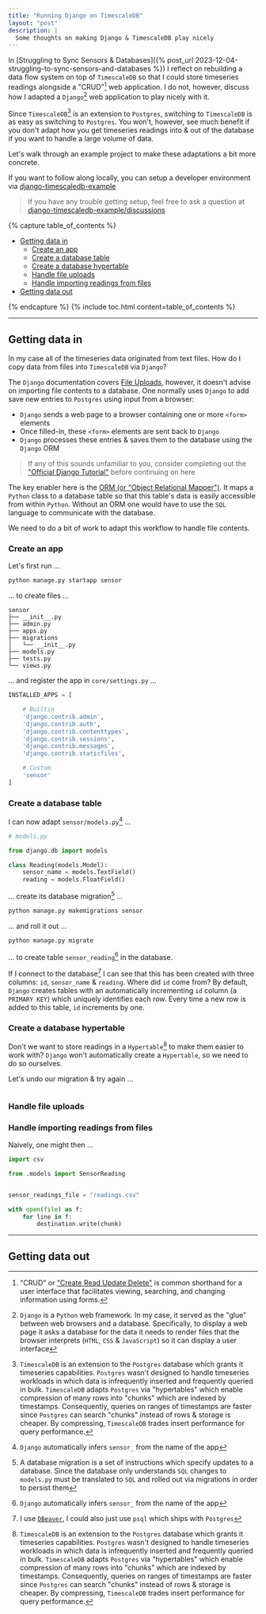 ```yaml
---
title: "Running Django on TimescaleDB"
layout: "post"
description: |
  Some thoughts on making Django & TimescaleDB play nicely
---
```


In [Struggling to Sync Sensors & Databases]({% post_url 2023-12-04-struggling-to-sync-sensors-and-databases %}) I reflect on rebuilding a data flow system on top of `TimescaleDB` so that I could store timeseries readings alongside a "CRUD"[^CRUD] web application.  I do not, however, discuss how I adapted a `Django`[^DJANGO] web application to play nicely with it.

[^DJANGO]: `Django` is a `Python` web framework.  In my case, it served as the "glue" between web browsers and a database.  Specifically, to display a web page it asks a database for the data it needs to render files that the browser interprets (`HTML`, `CSS` & `JavaScript`) so it can display a user interface

[^CRUD]: "CRUD" or ["Create Read Update Delete"](https://en.wikipedia.org/wiki/Create,_read,_update_and_delete) is common shorthand for a user interface that facilitates viewing, searching, and changing information using forms.

Since `TimescaleDB`[^TIMESCALEDB] is an extension to `Postgres`,  switching to `TimescaleDB` is as easy as switching to `Postgres`.  You won't, however, see much benefit if you don't adapt how you get timeseries readings into & out of the database if you want to handle a large volume of data.

[^TIMESCALEDB]: `TimescaleDB` is an extension to the `Postgres` database which grants it timeseries capabilities.  `Postgres` wasn't designed to handle timeseries workloads in which data is infrequently inserted and frequently queried in bulk.  `TimescaleDB` adapts `Postgres` via "hypertables" which enable compression of many rows into "chunks" which are indexed by timestamps.  Consequently,  queries on ranges of timestamps are faster since `Postgres` can search "chunks" instead of rows & storage is cheaper.  By compressing, `TimescaleDB` trades insert performance for query performance.

Let's walk through an example project to make these adaptations a bit more concrete.

If you want to follow along locally, you can setup a developer environment via [django-timescaledb-example](https://github.com/rdmolony/django-timescaledb-example)

> If you have any trouble getting setup,  feel free to ask a question at [django-timescaledb-example/discussions](https://github.com/rdmolony/django-timescaledb-example/discussions)


{% capture table_of_contents %}

- [Getting data in](#getting-data-in)
  - [Create an app](#create-an-app)
  - [Create a database table](#create-a-database-table)
  - [Create a database hypertable](#create-a-database-hypertable)
  - [Handle file uploads](#handle-file-uploads)
  - [Handle importing readings from files](#handle-importing-readings-from-files)
- [Getting data out](#getting-data-out)

{% endcapture %}
{% include toc.html content=table_of_contents %}


---


## Getting data in

In my case all of the timeseries data originated from text files.  How do I copy data from files into `TimescaleDB` via `Django`?

The `Django` documentation covers [File Uploads](https://docs.djangoproject.com/en/5.0/topics/http/file-uploads/), however, it doesn't advise on importing file contents to a database.  One normally uses `Django` to add save new entries to `Postgres` using input from a browser:

- `Django` sends a web page to a browser containing one or more `<form>` elements
- Once filled-in, these `<form>` elements are sent back to `Django`
- `Django` processes these entries & saves them to the database using the `Django` ORM

> If any of this sounds unfamiliar to you,  consider completing out the ["Official Django Tutorial"](https://docs.djangoproject.com/en/5.0/intro/tutorial01/) before continuing on here

The key enabler here is the [ORM (or "Object Relational Mapper")](https://en.wikipedia.org/wiki/Object%E2%80%93relational_mapping).  It maps a `Python` class to a database table so that this table's data is easily accessible from within `Python`.  Without an ORM one would have to use the `SQL` language to communicate with the database.

We need to do a bit of work to adapt this workflow to handle file contents.


### Create an app


Let's first run ...

```sh
python manage.py startapp sensor
```

... to create files ...

```
sensor
├── __init__.py
├── admin.py
├── apps.py
├── migrations
│   └── __init__.py
├── models.py
├── tests.py
└── views.py
```

... and register the app in `core/settings.py` ...

```python
INSTALLED_APPS = [

    # Builtin
    'django.contrib.admin',
    'django.contrib.auth',
    'django.contrib.contenttypes',
    'django.contrib.sessions',
    'django.contrib.messages',
    'django.contrib.staticfiles',

    # Custom
    'sensor'
]
```


### Create a database table

I can now adapt `sensor/models.py`[^DJANGO_TABLE_NAME] ...

```python
# models.py

from django.db import models

class Reading(models.Model):
    sensor_name = models.TextField()
    reading = models.FloatField()
```

... create its database migration[^MIGRATION] ...

```sh
python manage.py makemigrations sensor
```

[^MIGRATION]: A database migration is a set of instructions which specify updates to a database.  Since the database only understands `SQL` changes to `models.py` must be translated to `SQL` and rolled out via migrations in order to persist them

... and roll it out ...

```sh
python manage.py migrate
```

... to create table `sensor_reading`[^DJANGO_TABLE_NAME] in the database.

[^DJANGO_TABLE_NAME]: `Django` automatically infers `sensor_` from the name of the app

If I connect to the database[^DBEAVER] I can see that this has been created with three columns: `id`, `sensor_name` & `reading`.   Where did `id` come from?  By default,  `Django` creates tables with an automatically incrementing `id` column (a `PRIMARY KEY`) which uniquely identifies each row.  Every time a new row is added to this table,  `id` increments by one. 

[^DBEAVER]: I use [`DBeaver`](https://github.com/dbeaver/dbeaver),  I could also just use `psql` which ships with `Postgres`


### Create a database hypertable

Don't we want to store readings in a `Hypertable`[^TIMESCALEDB] to make them easier to work with?  `Django` won't automatically create a `Hypertable`, so we need to do so ourselves.

Let's undo our migration & try again ...

```sh

```


### Handle file uploads



### Handle importing readings from files


Naively, one might then ...

```python
import csv

from .models import SensorReading


sensor_readings_file = "readings.csv"

with open(file) as f:
    for line in f:
        destination.write(chunk)
```

---


## Getting data out
